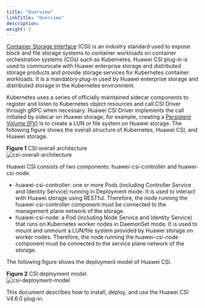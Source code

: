 ```yaml
---
title: "Overview"
linkTitle: "Overview"
description: 
weight: 2
---
```


[Container Storage Interface](https://github.com/container-storage-interface/spec/blob/master/spec.md#container-storage-interface)  \(CSI\) is an industry standard used to expose block and file storage systems to container workloads on container orchestration systems \(COs\) such as Kubernetes. Huawei CSI plug-in is used to communicate with Huawei enterprise storage and distributed storage products and provide storage services for Kubernetes container workloads. It is a mandatory plug-in used by Huawei enterprise storage and distributed storage in the Kubernetes environment.

Kubernetes uses a series of officially maintained sidecar components to register and listen to Kubernetes object resources and call CSI Driver through gRPC when necessary. Huawei CSI Driver implements the call initiated by sidecar on Huawei storage, for example, creating a  [Persistent Volume \(PV\)](https://kubernetes.io/docs/concepts/storage/persistent-volumes/)  is to create a LUN or file system on Huawei storage. The following figure shows the overall structure of Kubernetes, Huawei CSI, and Huawei storage.

**Figure  1**  CSI overall architecture<a name="fig15167123218203"></a>  
![](/css-docs/figures/csi-overall-architecture.png "csi-overall-architecture")

Huawei CSI consists of two components: huawei-csi-controller and huawei-csi-node.

-   huawei-csi-controller: one or more Pods \(including Controller Service and Identity Service\) running in Deployment mode. It is used to interact with Huawei storage using RESTful. Therefore, the node running the huawei-csi-controller component must be connected to the management plane network of the storage.
-   huawei-csi-node: a Pod \(including Node Service and Identity Service\) that runs on Kubernetes worker nodes in DaemonSet mode. It is used to mount and unmount a LUN/file system provided by Huawei storage on worker nodes. Therefore, the node running the huawei-csi-node component must be connected to the service plane network of the storage.

The following figure shows the deployment model of Huawei CSI.

**Figure  2**  CSI deployment model<a name="fig64461013274"></a>  
![](/css-docs/figures/csi-deployment-model.png "csi-deployment-model")

This document describes how to install, deploy, and use the Huawei CSI V4.6.0  plug-in.


